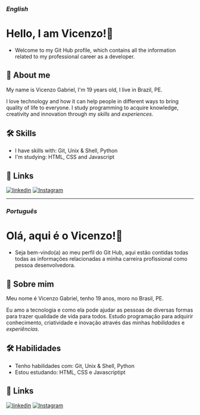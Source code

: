 
### *English*
# Hello, I am Vicenzo!👋

- Welcome to my Git Hub profile, which contains all the information related to my professional career as a developer.


## 🚀 About me

My name is Vicenzo Gabriel, I'm 19 years old, I live in Brazil, PE.

I love technology and how it can help people in different ways to bring quality of life to everyone.
I study programming to acquire knowledge, creativity and innovation through my _skills_ and _experiences_.

## 🛠 Skills
- I have skills with: Git, Unix & Shell, Python
- I'm studying: HTML, CSS and Javascript
## 🔗 Links
[![linkedin](https://img.shields.io/badge/linkedin-0A66C2?style=for-the-badge&logo=linkedin&logoColor=white)](https://www.linkedin.com/in/vicenzocardoso/)
[![Instagram](https://img.shields.io/badge/instagram-E1306C?style=for-the-badge&logo=instagram&logoColor=white)](https://www.instagram.com/vihdev/)

___________________________________________________________

### *Português*
# Olá, aqui é o Vicenzo!👋

- Seja bem-vindo(a) ao meu perfil do Git Hub, aqui estão contidas todas todas as informações relacionadas a minha carreira profissional como pessoa desenvolvedora.


## 🚀 Sobre mim

Meu nome é Vicenzo Gabriel, tenho 19 anos, moro no Brasil, PE.

Eu amo a tecnologia e como ela pode ajudar as pessoas de diversas formas para trazer qualidade de vida para todos.
Estudo programação para adquirir conhecimento, criatividade e inovação através das minhas _habilidades_ e _experiências_.

## 🛠 Habilidades
- Tenho habilidades com: Git, Unix & Shell, Python
- Estou estudando: HTML, CSS e Javascriptipt
## 🔗 Links
[![linkedin](https://img.shields.io/badge/linkedin-0A66C2?style=for-the-badge&logo=linkedin&logoColor=white)](https://www.linkedin.com/in/vicenzocardoso/)
[![Instagram](https://img.shields.io/badge/instagram-E1306C?style=for-the-badge&logo=instagram&logoColor=white)](https://www.instagram.com/vihdev/)


